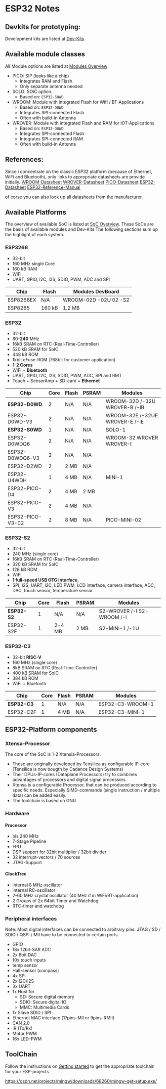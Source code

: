 # ESP32 Notes


## Devkits for prototyping:
Development kits are listed at [Dev-Kits](https://www.espressif.com/en/products/devkits)


## Available module classes
All Module options are listed at [Modules Overview](https://www.espressif.com/en/products/modules)
- PICO: SIP (looks like a chip)
	- Integrates RAM and Flash. 
	- Only separate antenna needed
- SOLO: SOIC option.
	- Based on: `ESP32-S0WD`
- WROOM: Module with integrated Flash for Wifi / BT-Applications
	- Based on: `ESP32-D0WD`
	- Integrates SPI-connected Flash
	- Often with build-in Antenna
- WROVER: Module with integrated Flash and RAM for IOT-Applications
	- Based on: `ESP32-D0WD`
	- Integrates SPI-connected Flash
	- Integrates SPI-connected RAM
	- Often with build-in Antenna


## References:
Since i concentrate on the classic ESP32 platform (because of Ethernet, WiFi and Bluetooth), only links to appropriate datasheets are 
provide initially. 
[WROOM-Datasheet](https://www.espressif.com/sites/default/files/documentation/esp32-wroom-32_datasheet_en.pdf)
[WROVER-Datasheet](https://www.espressif.com/sites/default/files/documentation/esp32-wrover_datasheet_en.pdf)
[PICO-Datasheet](https://www.espressif.com/sites/default/files/documentation/esp32-pico-d4_datasheet_en.pdf)
[ESP32-Datasheet](https://www.espressif.com/sites/default/files/documentation/esp32_datasheet_en.pdf)
[ESP32-Reference-Manual](https://www.espressif.com/sites/default/files/documentation/esp32_technical_reference_manual_en.pdf)

of corse you can also look up all datasheets from the manufacturer.

## Available Platforms
The overview of available SoC is listed at [SoC Overview](https://www.espressif.com/en/products/socs). These SoCs are the basis of available modules and Dev-Kits
The following sections sum up the highlight of each system.

### ESP3266
- 32-bit 
- 160 MHz single Core
- 160 kB RAM
- WiFi
- UART, GPIO, I2C, I2S, SDIO, PWM, ADC and SPI

| Chip		| Flash  | Modules DevBoard 	   |
| --------- | ------ | ----------------------- |
| ESP8266EX	| N/A    | WROOM-02D -02U 02 -S2   |
| ESP8285	| 160 kB | 1.2 MB | N/A 	       |

### ESP32
- 32-bit 
- 80-**240** MHz 
- 16kB SRAM on RTC (Real-Time-Controller)
- 520 kB SRAM for SoIC
- 448 kB ROM
- 1kbit eFuse-ROM (768bit for customer application)
- 1-**2 Cores**
- WiFi + **Bluetooth**
- UART, GPIO, I2C, I2S, SDIO, PWM, ADC, SPI and RMT
- Touch + SensorAmp + SD-card + **Ethernet**

| Chip			   | Core | Flash | PSRAM  | Modules 						|
| ---------------- | ---- | ----- | ------ | ------------------------------ |
| **ESP32-D0WD**   | 2    |  N/A  | N/A    | WROOM-32D /-32U WROVER-B /-IB	|
| ESP32-D0WD-V3    | 2    |  N/A  | N/A    | WROOM-32E /-32UE WROVER-E /-IE |
| **ESP32-S0WD**   | 1    |  N/A  | N/A    | SOLO-1							|
| ESP32-D0WDQ6     | 2 	  |  N/A  | N/A    | WROOM-32 WROVER WROVER-I		|
| ESP32-D0WDQ6-V3  | 2    |  N/A  | N/A    |								|
| ESP32-D2WD	   | 2 	  |  2 MB | N/A    |								|
| ESP32-U4WDH	   | 1    |  4 MB | N/A    | MINI-1							|
| ESP32-PICO-D4	   | 2	  |  4 MB | 2 MB   |								|
| ESP32-PICO-V3    | 2 	  |  4 MB | N/A    |								|
| ESP32-PICO-V3-02 | 2 	  |  8 MB | N/A    | PICO-MINI-02 					|

### ESP32-S2
- 32-bit 
- 240 MHz (single core)
- 16kB SRAM on RTC (Real-Time-Controller)
- 320 kB SRAM for SoIC
- 128 kB ROM
- WiFi
- **1 full-speed USB OTG interface**, 
- SPI, I2S, UART, I2C, LED PWM, LCD interface, camera interface, ADC, DAC, touch sensor, temperature sensor

| Chip			   | Core | Flash    | PSRAM  | Modules 					|
| ---------------- | ---- | -------- | ------ | --------------------------- |
| **ESP32-S2**     | 1    |  N/A     | N/A    | S2-WROVER /-I S2-WROOM /-I 	|
| ESP32-S2F        | 1    |  2-4 MB  | 2 MB   | S2-MINI-1 /-1U 				|

### ESP32-C3
- 32-bit **RISC-V**
- 160 MHz (single core)
- 8kB SRAM on RTC (Real-Time-Controller)
- 400 kB SRAM for SoIC
- 384 kB ROM
- WiFi + Bluetooth

| Chip			   | Core | Flash | PSRAM  | Modules 			|
| ---------------- | ---- | ----- | ------ | ------------------ |
| **ESP32-C3**     | 1    |  N/A  | N/A    | ESP32-C3-WROOM-1 	|
| ESP32-C2F        | 1    |  4 MB | N/A    | ESP32-C3-MINI-1	|


## ESP32-Platform components

### Xtensa-Processor
The core of the SoC is 1-2 Xtensia-Processors. 
- These are originally developed by Tensilica as configurable IP-core (Tensilica is now bougth by Cadance Design Systems)
- Their DPUs-IP-cores (Dataplane Processors) try to combines advantages of processors and digital signal processors. 
- Xtensa is a configurable Processor, that can be produced according to specific needs. Especially SIMD-commands (single instruction / multiple data) can be added easily.
- The toolchain is based on GNU

### Hardware
#### Processor
- bis 240 MHz
- 7-Stage Pipeline
- FPU
- DSP support for 32bit multiplier / 32bit divider
- 32 interrupt-vectors / 70 sources
- JTAG-Support

#### ClockTree
- internal 8 MHz oscillator
- internal RC-oscillator
- 2-60 MHz crystal oscillator (40 MHz if in WiFi/BT-application)
- 2 Groups of 2x 64bit Timer and Watchdog
- RTC-timer and watchdog

### Peripheral interfaces
Note: Most digital Interfaces can be connected to arbitrary pins. JTAG / SD / SDIO / QSPI / MII have to be connected to certain ports.
- GPIO
- 18x 12bit-SAR ADC
- 2x 8bit DAC
- 10x touch inputs
- temp sensor
- Hall-sensor (compass)
- 4x SPI
- 2x I2C/I2S
- 3x UART
- 1x Host for 
	- SD: Secure digital memory
	- SDIO: Secure digital IO
	- MMC: Multimedia Cards
- 1x Slave SDIO / SPI
- Ethernet MAC interface (17pins-MII or 9pins-RMII)
- CAN 2.0
- IR (Tx/Rx)
- Motor PWM
- 16x LED-PWM


## ToolChain
Follow the instructions on [Getting started](https://docs.espressif.com/projects/esp-idf/en/latest/esp32/get-started/index.html) 
to get the appropriate toolchain for your ESP-projects

https://osdn.net/projects/mingw/downloads/68260/mingw-get-setup.exe/


